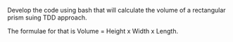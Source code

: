 Develop the code using bash that will calculate the volume of a rectangular prism suing TDD approach.

The formulae for that is Volume = Height x Width x Length.
